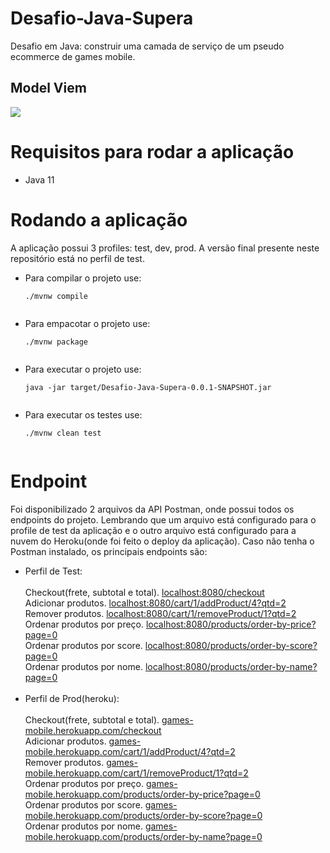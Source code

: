 # Desafio-Java-Supera
Desafio em Java: construir uma camada de serviço de um pseudo ecommerce de games mobile.


<h2> Model Viem </h2>
<img src="https://photos-1630117967399.s3.sa-east-1.amazonaws.com/Model+View+New.png"/>

# Requisitos para rodar a aplicação
<ul>
  <li>Java 11</li>
</ul>

# Rodando a aplicação
A aplicação possui 3 profiles: test, dev, prod. A versão final presente neste repositório está no perfil de test.

<ul>
  <li>Para compilar o projeto use: </li>

``` 
./mvnw compile
  
```  


  <li>Para empacotar o projeto use: </li>

```
./mvnw package
  
```  


  <li>Para executar o projeto use: </li>

```
java -jar target/Desafio-Java-Supera-0.0.1-SNAPSHOT.jar
  
```  

  <li>Para executar os testes use: </li>

```
./mvnw clean test
  
```  
</ul>

# Endpoint
Foi disponibilizado 2 arquivos da API Postman, onde possui todos os endpoints do projeto. Lembrando que um arquivo está configurado 
para o profile de test da aplicação e o outro arquivo está configurado para a nuvem do Heroku(onde foi feito o deploy da aplicação).
Caso não tenha o Postman instalado, os principais endpoints são: 
<ul>
  <li> Perfil de Test: </li>
  <br>
  Checkout(frete, subtotal e total).
  <a href="http://localhost:8080/checkout">localhost:8080/checkout</a>
  <br>
  Adicionar produtos.
  <a href="http://localhost:8080/cart/1/addProduct/4?qtd=2">localhost:8080/cart/1/addProduct/4?qtd=2</a>
  <br>
  Remover produtos.
  <a href="http://localhost:8080/cart/1/removeProduct/1?qtd=2">localhost:8080/cart/1/removeProduct/1?qtd=2</a>
  <br>
  Ordenar produtos por preço.
  <a href="http://localhost:8080/products/order-by-price?page=0">localhost:8080/products/order-by-price?page=0</a>
  <br>
  Ordenar produtos por score.
  <a href="http://localhost:8080/products/order-by-score?page=0">localhost:8080/products/order-by-score?page=0</a>
  <br>
  Ordenar produtos por nome.
  <a href="http://localhost:8080/products/order-by-name?page=0">localhost:8080/products/order-by-name?page=0</a>
  <br>
  <br>
  <li> Perfil de Prod(heroku): </li>
  <br>
  Checkout(frete, subtotal e total).
  <a href="https://games-mobile.herokuapp.com/checkout">games-mobile.herokuapp.com/checkout</a>
  <br>
  Adicionar produtos.
  <a href="https://games-mobile.herokuapp.com/cart/1/addProduct/4?qtd=2">games-mobile.herokuapp.com/cart/1/addProduct/4?qtd=2</a>
  <br>
  Remover produtos.
  <a href="https://games-mobile.herokuapp.com/cart/1/removeProduct/1?qtd=2">games-mobile.herokuapp.com/cart/1/removeProduct/1?qtd=2</a>
  <br>
  Ordenar produtos por preço.
  <a href="https://games-mobile.herokuapp.com/products/order-by-price?page=0">games-mobile.herokuapp.com/products/order-by-price?page=0</a>
  <br>
  Ordenar produtos por score.
  <a href="https://games-mobile.herokuapp.com/products/order-by-score?page=0">games-mobile.herokuapp.com/products/order-by-score?page=0</a>
  <br>
  Ordenar produtos por nome.
  <a href="https://games-mobile.herokuapp.com/products/order-by-name?page=0">games-mobile.herokuapp.com/products/order-by-name?page=0</a>

</ul>
